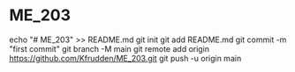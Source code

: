 # ME_203
echo "# ME_203" >> README.md
git init
git add README.md
git commit -m "first commit"
git branch -M main
git remote add origin https://github.com/Kfrudden/ME_203.git
git push -u origin main
